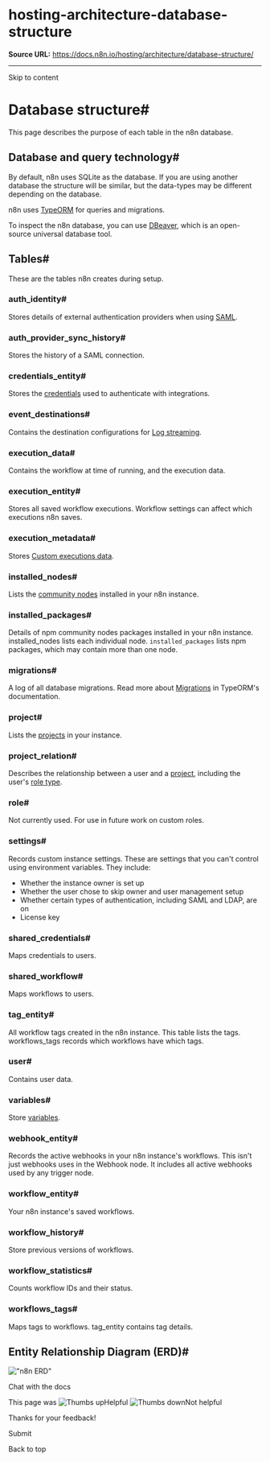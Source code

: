 # hosting-architecture-database-structure

**Source URL:** https://docs.n8n.io/hosting/architecture/database-structure/

---

Skip to content 

[ ](https://github.com/n8n-io/n8n-docs/edit/main/docs/hosting/architecture/database-structure.md "Edit this page")

# Database structure#

This page describes the purpose of each table in the n8n database.

## Database and query technology#

By default, n8n uses SQLite as the database. If you are using another database the structure will be similar, but the data-types may be different depending on the database.

n8n uses [TypeORM](https://github.com/typeorm/typeorm) for queries and migrations.

To inspect the n8n database, you can use [DBeaver](https://dbeaver.io), which is an open-source universal database tool.

## Tables#

These are the tables n8n creates during setup.

### auth_identity#

Stores details of external authentication providers when using [SAML](../../../user-management/saml/).

### auth_provider_sync_history#

Stores the history of a SAML connection.

### credentials_entity#

Stores the [credentials](../../../glossary/#credential-n8n) used to authenticate with integrations.

### event_destinations#

Contains the destination configurations for [Log streaming](../../../log-streaming/).

### execution_data#

Contains the workflow at time of running, and the execution data.

### execution_entity#

Stores all saved workflow executions. Workflow settings can affect which executions n8n saves.

### execution_metadata#

Stores [Custom executions data](../../../workflows/executions/custom-executions-data/).

### installed_nodes#

Lists the [community nodes](../../../integrations/community-nodes/installation/) installed in your n8n instance.

### installed_packages#

Details of npm community nodes packages installed in your n8n instance. installed_nodes lists each individual node. `installed_packages` lists npm packages, which may contain more than one node.

### migrations#

A log of all database migrations. Read more about [Migrations](https://typeorm.io/docs/advanced-topics/migrations/) in TypeORM's documentation.

### project#

Lists the [projects](../../../user-management/rbac/projects/) in your instance.

### project_relation#

Describes the relationship between a user and a [project](../../../user-management/rbac/projects/), including the user's [role type](../../../user-management/rbac/role-types/).

### role#

Not currently used. For use in future work on custom roles. 

### settings#

Records custom instance settings. These are settings that you can't control using environment variables. They include:

  * Whether the instance owner is set up
  * Whether the user chose to skip owner and user management setup
  * Whether certain types of authentication, including SAML and LDAP, are on
  * License key



### shared_credentials#

Maps credentials to users.

### shared_workflow#

Maps workflows to users.

### tag_entity#

All workflow tags created in the n8n instance. This table lists the tags. workflows_tags records which workflows have which tags.

### user#

Contains user data.

### variables#

Store [variables](../../../code/variables/).

### webhook_entity#

Records the active webhooks in your n8n instance's workflows. This isn't just webhooks uses in the Webhook node. It includes all active webhooks used by any trigger node.

### workflow_entity#

Your n8n instance's saved workflows.

### workflow_history#

Store previous versions of workflows.

### workflow_statistics#

Counts workflow IDs and their status.

### workflows_tags#

Maps tags to workflows. tag_entity contains tag details.

## Entity Relationship Diagram (ERD)#

!["n8n ERD"](../../../_images/hosting/architecture/n8n-database-diagram.png)

Chat with the docs

This page was ![Thumbs up](/_images/assets/thumb_up.png)Helpful  ![Thumbs down](/_images/assets/thumb_down.png)Not helpful 

Thanks for your feedback! 

Submit 

Back to top